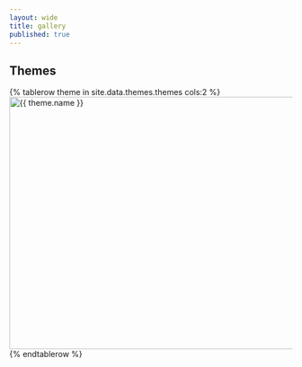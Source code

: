 ```yaml
---
layout: wide
title: gallery
published: true
---
```

## Themes

<table cellspacing="30" cellpadding="30">
{% tablerow theme in site.data.themes.themes cols:2 %}
    <a href="themes/{{ theme.name }}"><img src="themes/{{ theme.name }}/sequence-ex.svg" width="700" height="450" title="{{ theme.name }}" alt="{{ theme.name }}" style="background-color: {{ theme.background }}"></a>
{% endtablerow %}
  </table>
